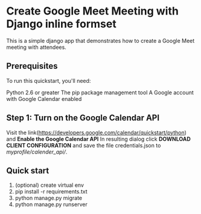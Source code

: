 Create Google Meet Meeting with Django inline formset
==================

This is a simple django app that demonstrates how to create a Google Meet meeting with attendees.

Prerequisites
-------------

To run this quickstart, you'll need:

Python 2.6 or greater
The pip package management tool
A Google account with Google Calendar enabled

Step 1: Turn on the Google Calendar API
---------------------------------------
Visit the link(https://developers.google.com/calendar/quickstart/python) and **Enable the Google Calendar API** 
In resulting dialog click **DOWNLOAD CLIENT CONFIGURATION** and save the file credentials.json to *myprofile/calender_api/*.

Quick start
-----------
1. (optional) create virtual env
2. pip install -r requirements.txt
4. python manage.py migrate
5. python manage.py runserver 

